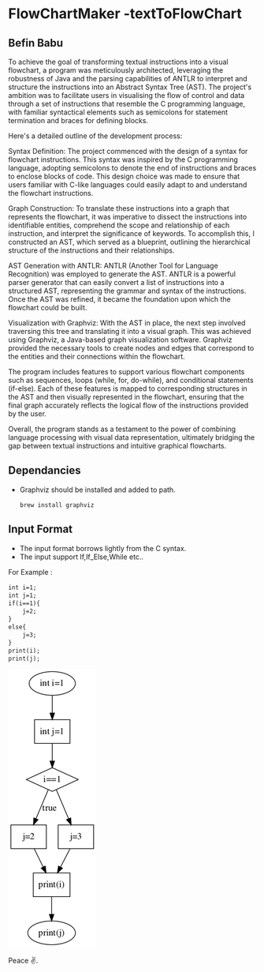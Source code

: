 # FlowChartMaker -textToFlowChart
## Befin Babu


To achieve the goal of transforming textual instructions into a visual flowchart, a program was meticulously architected, leveraging the robustness of Java and the parsing capabilities of ANTLR to interpret and structure the instructions into an Abstract Syntax Tree (AST). The project's ambition was to facilitate users in visualising the flow of control and data through a set of instructions that resemble the C programming language, with familiar syntactical elements such as semicolons for statement termination and braces for defining blocks.

Here's a detailed outline of the development process:

Syntax Definition:
The project commenced with the design of a syntax for flowchart instructions. This syntax was inspired by the C programming language, adopting semicolons to denote the end of instructions and braces to enclose blocks of code. This design choice was made to ensure that users familiar with C-like languages could easily adapt to and understand the flowchart instructions.

Graph Construction:
To translate these instructions into a graph that represents the flowchart, it was imperative to dissect the instructions into identifiable entities, comprehend the scope and relationship of each instruction, and interpret the significance of keywords. To accomplish this, I constructed an AST, which served as a blueprint, outlining the hierarchical structure of the instructions and their relationships.

AST Generation with ANTLR:
ANTLR (Another Tool for Language Recognition) was employed to generate the AST. ANTLR is a powerful parser generator that can easily convert a list of instructions into a structured AST, representing the grammar and syntax of the instructions. Once the AST was refined, it became the foundation upon which the flowchart could be built.

Visualization with Graphviz:
With the AST in place, the next step involved traversing this tree and translating it into a visual graph. This was achieved using Graphviz, a Java-based graph visualization software. Graphviz provided the necessary tools to create nodes and edges that correspond to the entities and their connections within the flowchart.

The program includes features to support various flowchart components such as sequences, loops (while, for, do-while), and conditional statements (if-else). Each of these features is mapped to corresponding structures in the AST and then visually represented in the flowchart, ensuring that the final graph accurately reflects the logical flow of the instructions provided by the user.

Overall, the program stands as a testament to the power of combining language processing with visual data representation, ultimately bridging the gap between textual instructions and intuitive graphical flowcharts.
## Dependancies



- Graphviz should be installed and added to path.
    ```
    brew install graphviz
    ```


## Input Format

- The input format borrows lightly from the C syntax.
- The input support If,If_Else,While etc..

For Example :
```
int i=1;
int j=1;
if(i==1){
    j=2;
}
else{
    j=3;
}
print(i);
print(j);
```

![alt text](https://github.com/b3f815/flowChartMaker/blob/master/output/flow.png?raw=true)

Peace ✌️.
